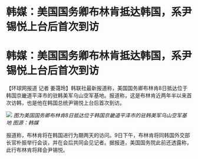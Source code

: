 # 韩媒：美国国务卿布林肯抵达韩国，系尹锡悦上台后首次到访

# 韩媒：美国国务卿布林肯抵达韩国，系尹锡悦上台后首次到访

【环球网报道 记者
姜蔼玲】韩联社最新报道称，美国国务卿布林肯8日抵达位于韩国京畿道平泽市的驻韩美军乌山空军基地。报道称，这是布林肯近两年半以来首次访韩，也是他在韩国总统尹锡悦上台后首次到访。

![](https://inews.gtimg.com/om_bt/OgQzJWo0AfJVNAW9-6PcCMfuloohTITjZ9DKDLxcW6KCEAA/1000)
_图为美国国务卿布林肯8日抵达位于韩国京畿道平泽市的驻韩美军乌山空军基地 图源：韩媒_

报道称，布林肯将在韩国进行为期两天的访问。9日下午，布林肯将同韩国外交部长官朴振举行会谈，并在会后共同会见记者。据报道，美国国务院此前还透露称，此行布林肯将拜会尹锡悦。

